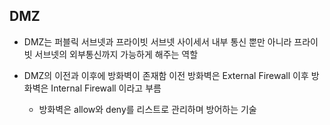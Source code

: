 ## DMZ

* DMZ는 퍼블릭 서브넷과 프라이빗 서브넷 사이세서 내부 통신 뿐만 아니라 프라이빗 서브넷의 외부통신까지 가능하게 해주는 역할

* DMZ의 이전과 이후에 방화벽이 존재함 이전 방화벽은 External Firewall 이후 방화벽은 Internal Firewall 이라고 부름
    * 방화벽은 allow와 deny를 리스트로 관리하며 방어하는 기술